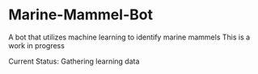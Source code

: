 # Marine-Mammel-Bot
A bot that utilizes machine learning to identify marine mammels
This is a work in progress

Current Status: Gathering learning data
